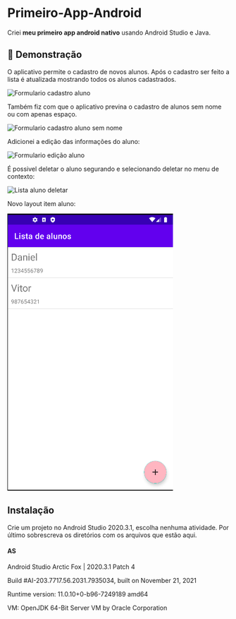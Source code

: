 # Primeiro-App-Android

Criei **meu primeiro app android nativo** usando Android Studio e Java.

## 📲 Demonstração

O aplicativo permite o cadastro de novos alunos. Após o cadastro ser feito a lista é atualizada mostrando todos os alunos cadastrados.


![Formulario cadastro aluno](https://media.giphy.com/media/7N9sKNXESALacOAZQY/giphy.gif)

Também fiz com que o aplicativo previna o cadastro de alunos sem nome ou com apenas espaço.

![Formulario cadastro aluno sem nome](https://media.giphy.com/media/Tq0yb8NJxsm4wggER0/giphy.gif)

Adicionei a edição das informações do aluno:

![Formulario edição aluno](https://media.giphy.com/media/9eJE625qUurolAV9Wz/giphy.gif)

É possivel deletar o aluno segurando e selecionando deletar no menu de contexto:

![Lista aluno deletar](https://media.giphy.com/media/8mWCfoTcFmYbcdm6SE/giphy.gif)

Novo layout item aluno:

![Novo layout item aluno](telaapp.png)


## Instalação

Crie um projeto no Android Studio 2020.3.1, escolha nenhuma atividade. Por último sobrescreva os diretórios com os arquivos que estão aqui.


#### AS 
Android Studio Arctic Fox | 2020.3.1 Patch 4

Build #AI-203.7717.56.2031.7935034, built on November 21, 2021

Runtime version: 11.0.10+0-b96-7249189 amd64

VM: OpenJDK 64-Bit Server VM by Oracle Corporation